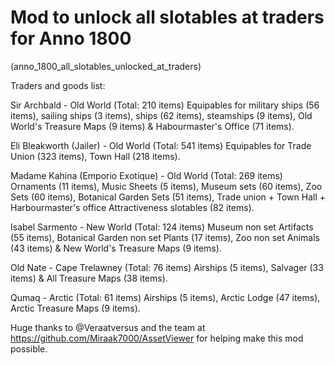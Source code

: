 # Mod to unlock all slotables at traders for Anno 1800
(anno_1800_all_slotables_unlocked_at_traders)

Traders and goods list:

Sir Archbald - Old World (Total: 210 items)
	Equipables for military ships (56 items),
	sailing ships (3 items), 
	ships (62 items), 
	steamships (9 items), 
	Old World's Treasure Maps (9 items) 
	& Habourmaster's Office (71 items). 

Eli Bleakworth (Jailer) - Old World (Total: 541 items)
	Equipables for Trade Union (323 items), 
	Town Hall (218 items).
  
Madame Kahina (Emporio Exotique) - Old World (Total: 269 items)
	Ornaments (11 items), 
	Music Sheets (5 items), 
	Museum sets (60 items), 
	Zoo Sets (60 items), 
	Botanical Garden Sets (51 items), 
	Trade union + Town Hall + Harbourmaster's office Attractiveness slotables (82 items). 

Isabel Sarmento - New World (Total: 124 items)
	Museum non set Artifacts (55 items), 
	Botanical Garden non set Plants (17 items), 
	Zoo non set Animals (43 items) & New World's Treasure Maps (9 items). 

Old Nate - Cape Trelawney (Total: 76 items)
	Airships (5 items), 
	Salvager (33 items) 
	& All Treasure Maps (38 items).

Qumaq - Arctic (Total: 61 items)
	Airships (5 items), 
	Arctic Lodge (47 items), 
	Arctic Treasure Maps (9 items).

Huge thanks to @Veraatversus and the team at https://github.com/Miraak7000/AssetViewer for helping make this mod possible.
